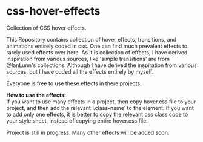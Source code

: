 # css-hover-effects
Collection of CSS hover effects.


This Repository contains collection of hover effects, transitions, and animations entirely coded in css.
One can find much prevalent effects to rarely used effects over here. As it is collection of effects,
I have derived inspiration from various sources, like 'simple transitions' are from @IanLunn's collections.
Although I have derived the inspiration from various sources, but I have coded all the effects entirely by myself.

Everyone is free to use these effects in there projects.

<b>How to use the effects:</b><br/>
If you want to use many effects in a project, then copy hover.css file to your project, and then add the relevant '.class-name' to the element. If you want to add only one effects, it is better to copy the relevant css class code to your style sheet, instead of copying entire hover.css file.<br />

Project is still in progress. Many other effects will be added soon.
